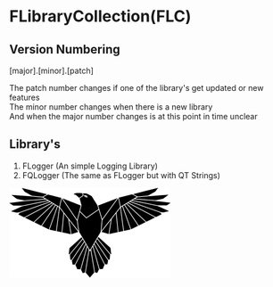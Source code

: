 ﻿# FLibraryCollection(FLC)
## Version Numbering
[major].[minor].[patch]<div style="page-break-after: always;"></div>
The patch number changes if one of the library's get updated or new features<div style="page-break-after: always;"></div>
The minor number changes when there is a new library<div style="page-break-after: always;"></div>
And when the major number changes is at this point in time unclear<div style="page-break-after: always;"></div>
## Library's

 1. FLogger (An simple Logging Library)
 2. FQLogger (The same as FLogger but with QT Strings)

![The logo is from Annalise Batista at Pixabay](/Logo/eagle-silhouette-161x289.png)
